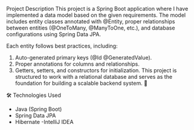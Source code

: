 Project Description
This project is a Spring Boot application where I have implemented a data model based on the given requirements. The model includes entity classes annotated with @Entity, proper relationships between entities (@OneToMany, @ManyToOne, etc.), and database configurations using Spring Data JPA. 

Each entity follows best practices, including:
1. Auto-generated primary keys (@Id @GeneratedValue).
2. Proper annotations for columns and relationships.
3. Getters, setters, and constructors for initialization.
This project is structured to work with a relational database and serves as the foundation for building a scalable backend system. 🚀

🛠 Technologies Used
- Java (Spring Boot)
- Spring Data JPA
- Hibernate
-IntelliJ IDEA
